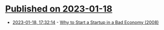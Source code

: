# [Published on 2023-01-18](index.md)

* [2023-01-18, 17:32:14](https://news.ycombinator.com/item?id=34429869) - [Why to Start a Startup in a Bad Economy (2008)](http://paulgraham.com/badeconomy.html)
